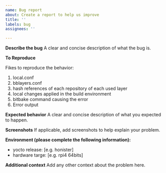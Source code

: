 ```yaml
---
name: Bug report
about: Create a report to help us improve
title: ''
labels: bug
assignees: ''

---
```


**Describe the bug**
A clear and concise description of what the bug is.

**To Reproduce**

Fikes to reproduce the behavior:
1. local.conf
2. bblayers.conf
3. hash references of each repository of each used layer
4. local changes applied in the build environment
5. bitbake command causing the error
6. Error output

**Expected behavior**
A clear and concise description of what you expected to happen.

**Screenshots**
If applicable, add screenshots to help explain your problem.

**Environment (please complete the following information):**
 - yocto release: [e.g. honister]
 - hardware targe: [e.g. rpi4 64bits]

**Additional context**
Add any other context about the problem here.
